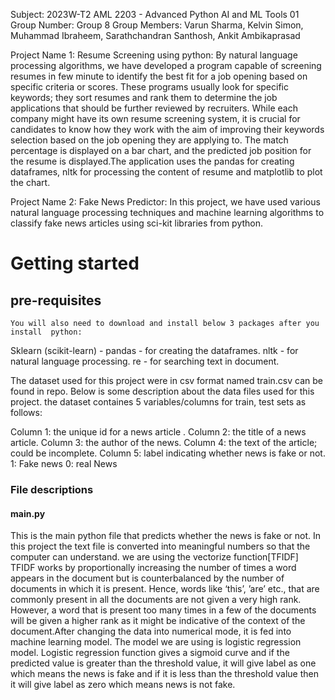 Subject: 2023W-T2 AML 2203 - Advanced Python AI and ML Tools 01 Group Number: Group 8 Group Members: Varun Sharma, Kelvin Simon, Muhammad Ibraheem, Sarathchandran Santhosh, Ankit Ambikaprasad

Project Name 1: Resume Screening using python: By natural language processing algorithms, we have developed a program capable of screening  resumes in few minute  to identify the best fit for a job opening based on specific criteria or scores.
These programs usually look for specific keywords; they sort resumes and rank them to determine the job applications that should be further reviewed by recruiters. While each company might have its own resume screening system, it is crucial for candidates to know how they work with the aim of improving their keywords selection based on the job opening they are applying to.
The match percentage is displayed on a bar chart, and the predicted job position for the resume is displayed.The application uses the pandas for creating dataframes, nltk for processing the content of resume and matplotlib to plot the chart.


Project Name 2: Fake News Predictor: In this project, we have used various natural language processing techniques and machine learning algorithms to classify fake news articles using sci-kit libraries from python.

Getting started<a name="TOP"></a>
===================

## pre-requisites ##

    You will also need to download and install below 3 packages after you install  python:
Sklearn (scikit-learn) - 
pandas - for creating the dataframes.
nltk - for natural language processing.
re - for searching text in document.

The dataset used for this project were in csv format named train.csv can be found in repo. Below is some description about the data files used for this project.
the dataset containes 5 variables/columns for train, test sets as follows:

Column 1: the unique id for a news article .
Column 2: the title of a news article.
Column 3: the author of the news.
Column 4: the text of the article; could be incomplete.
Column 5: label indicating whether news is fake or not.
       1: Fake news
       0: real News

### File descriptions ###
#### main.py ####

This is the main python file that predicts whether the news is fake or not. In this project the text file is converted into meaningful numbers so that the computer can understand. we are using the vectorize function[TFIDF] TFIDF works by proportionally increasing the number of times a word appears in the document but is counterbalanced by the number of documents in which it is present. Hence, words like ‘this’, ’are’ etc., that are commonly present in all the documents are not given a very high rank. However, a word that is present too many times in a few of the documents will be given a higher rank as it might be indicative of the context of the document.After changing the data into numerical mode, it is fed into machine learning model. The model we are using is logistic regression model. Logistic regression function gives a sigmoid curve and if the predicted value is greater than the threshold value, it will give label as one which means the news is fake and if it is less than the threshold value then it will give label as zero which means news is not fake.




